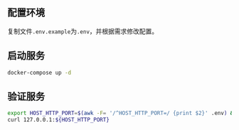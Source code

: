 ## 配置环境

复制文件`.env.example`为`.env`，并根据需求修改配置。

## 启动服务

```bash
docker-compose up -d
```

## 验证服务

```bash
export HOST_HTTP_PORT=$(awk -F= '/^HOST_HTTP_PORT=/ {print $2}' .env) && \
curl 127.0.0.1:${HOST_HTTP_PORT}
```
